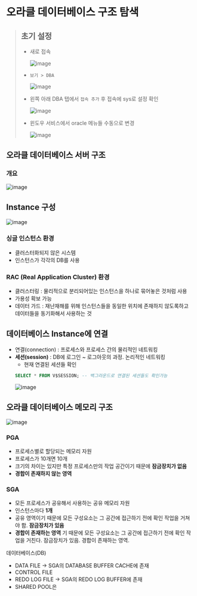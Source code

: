 # 오라클 데이터베이스 구조 탐색
> ## 초기 설정
> * 새로 접속  
>   
>   ![image](https://user-images.githubusercontent.com/79209568/115130444-d22a7300-a02a-11eb-812f-55d2027c02ab.png)
> * `보기 > DBA`  
>   
>   ![image](https://user-images.githubusercontent.com/79209568/115130472-0c941000-a02b-11eb-8b89-2842d6c252a3.png)
> * 왼쪽 아래 DBA 탭에서 `접속 추가` 후 접속에 sys로 설정 확인  
>   
>   ![image](https://user-images.githubusercontent.com/79209568/115130491-2e8d9280-a02b-11eb-9c6a-8c4a5b3b5375.png)
> * 윈도우 서비스에서 oracle 메뉴들 수동으로 변경  
>    
>   ![image](https://user-images.githubusercontent.com/79209568/115130574-b7a4c980-a02b-11eb-889c-afc865a6cb2a.png)

## 오라클 데이터베이스 서버 구조
### 개요  
![image](https://user-images.githubusercontent.com/79209568/115130955-ebcdb980-a02e-11eb-8ed3-235c1d90168c.png)

## Instance 구성  
![image](https://user-images.githubusercontent.com/79209568/115131653-af9d5780-a034-11eb-8b71-3ecf2b076246.png)

### 싱글 인스턴스 환경
- 클러스터화되지 않은 시스템
- 인스턴스가 각각의 DB를 사용
### RAC (Real Application Cluster) 환경
- 클러스터링 : 물리적으로 분리되어있는 인스턴스을 하나로 묶어놓은 것처럼 사용
- 가용성 확보 가능
- 데이터 가드 : 재난재해를 위해 인스턴스들을 동일한 위치에 존재하지 않도록하고 데이터들을 동기화해서 사용하는 것 

## 데이터베이스 Instance에 연결
* 연결(connection) : 프로세스와 프로세스 간의 물리적인 네트워킹
* **세션(session)** : DB에 로그인 ~ 로그아웃의 과정. 논리적인 네트워킹
  * 현재 연결된 세션들 확인
  ```sql
  SELECT * FROM V$SESSION; -- 백그라운드로 연결된 세션들도 확인가능
  ```
  ![image](https://user-images.githubusercontent.com/79209568/115131299-f6d61900-a031-11eb-8b6f-7dbff8fe8fe4.png)

## 오라클 데이터베이스 메모리 구조
![image](https://user-images.githubusercontent.com/79209568/115131463-46691480-a033-11eb-9307-b25ef15882ae.png)
### PGA
* 프로세스별로 할당되는 메모리 자원
* 프로세스가 10개면 10개
* 크기의 차이는 있지만 특정 프로세스만의 작업 공간이기 때문에 **잠금장치가 없음**
* **경합이 존재하지 않는 영역**
### SGA
* 모든 프로세스가 공유해서 사용하는 공유 메모리 자원
* 인스턴스마다 **1개**
* 공유 영역이기 때문에 모든 구성요소는 그 공간에 접근하기 전에 확인 작업을 거쳐야 함. **잠금장치가 있음**
* **경합이 존재하는 영역**
기 때문에 모든 구성요소는 그 공간에 접근하기 전에 확인 작업을 거친다. 잠금장치가 있음. 경합이 존재하는 영역.

데이터베이스(DB)
* DATA FILE -> SGA의 DATABASE BUFFER CACHE에 존재
* CONTROL FILE
* REDO LOG FILE -> SGA의 REDO LOG BUFFER에 존재
* SHARED POOL은 
